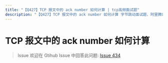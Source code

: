 ```yaml
---
title: "【Q427】TCP 报文中的 ack number 如何计算 | tcp高频面试题"
description: "【Q427】TCP 报文中的 ack number 如何计算 字节跳动面试题、阿里腾讯面试题、美团小米面试题。"
---
```


# TCP 报文中的 ack number 如何计算

> Issue
> 欢迎在 Gtihub Issue 中回答此问题: [Issue 434](https://github.com/shfshanyue/Daily-Question/issues/434)
